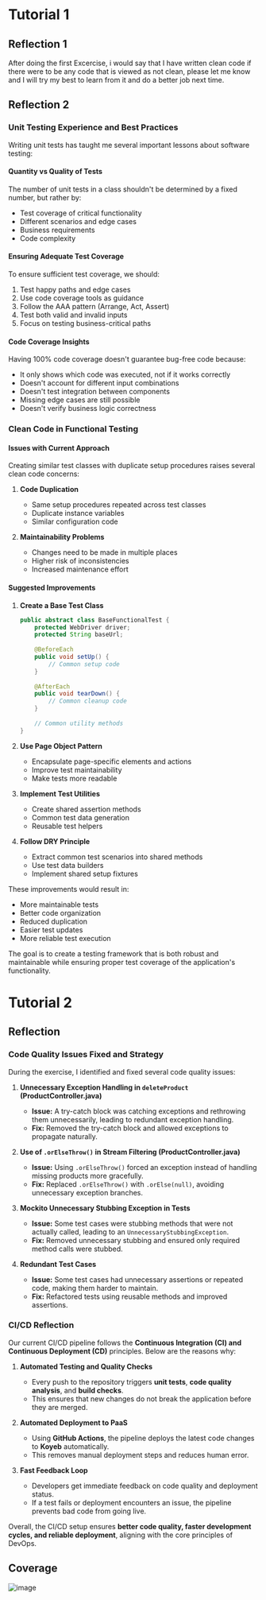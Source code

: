 # Tutorial 1
## Reflection 1
After doing the first Excercise, i would say that I have written clean code if there were to be any code that is viewed as not clean, please let me know and I will try my best to learn from it and do a better job next time.


## Reflection 2

### Unit Testing Experience and Best Practices

Writing unit tests has taught me several important lessons about software testing:

#### Quantity vs Quality of Tests
The number of unit tests in a class shouldn't be determined by a fixed number, but rather by:
- Test coverage of critical functionality
- Different scenarios and edge cases
- Business requirements
- Code complexity

#### Ensuring Adequate Test Coverage

To ensure sufficient test coverage, we should:
1. Test happy paths and edge cases
2. Use code coverage tools as guidance
3. Follow the AAA pattern (Arrange, Act, Assert)
4. Test both valid and invalid inputs
5. Focus on testing business-critical paths

#### Code Coverage Insights

Having 100% code coverage doesn't guarantee bug-free code because:
- It only shows which code was executed, not if it works correctly
- Doesn't account for different input combinations
- Doesn't test integration between components
- Missing edge cases are still possible
- Doesn't verify business logic correctness

### Clean Code in Functional Testing

#### Issues with Current Approach

Creating similar test classes with duplicate setup procedures raises several clean code concerns:

1. **Code Duplication**
    - Same setup procedures repeated across test classes
    - Duplicate instance variables
    - Similar configuration code

2. **Maintainability Problems**
    - Changes need to be made in multiple places
    - Higher risk of inconsistencies
    - Increased maintenance effort

#### Suggested Improvements

1. **Create a Base Test Class**
   ```java
   public abstract class BaseFunctionalTest {
       protected WebDriver driver;
       protected String baseUrl;
       
       @BeforeEach
       public void setUp() {
           // Common setup code
       }
       
       @AfterEach
       public void tearDown() {
           // Common cleanup code
       }
       
       // Common utility methods
   }
   ```

2. **Use Page Object Pattern**
    - Encapsulate page-specific elements and actions
    - Improve test maintainability
    - Make tests more readable

3. **Implement Test Utilities**
    - Create shared assertion methods
    - Common test data generation
    - Reusable test helpers

4. **Follow DRY Principle**
    - Extract common test scenarios into shared methods
    - Use test data builders
    - Implement shared setup fixtures

These improvements would result in:
- More maintainable tests
- Better code organization
- Reduced duplication
- Easier test updates
- More reliable test execution

The goal is to create a testing framework that is both robust and maintainable while ensuring proper test coverage of the application's functionality.

# Tutorial 2
## Reflection

### Code Quality Issues Fixed and Strategy
During the exercise, I identified and fixed several code quality issues:

1. **Unnecessary Exception Handling in `deleteProduct` (ProductController.java)**
   - **Issue:** A try-catch block was catching exceptions and rethrowing them unnecessarily, leading to redundant exception handling.
   - **Fix:** Removed the try-catch block and allowed exceptions to propagate naturally.

2. **Use of `.orElseThrow()` in Stream Filtering (ProductController.java)**
   - **Issue:** Using `.orElseThrow()` forced an exception instead of handling missing products more gracefully.
   - **Fix:** Replaced `.orElseThrow()` with `.orElse(null)`, avoiding unnecessary exception branches.

3. **Mockito Unnecessary Stubbing Exception in Tests**
   - **Issue:** Some test cases were stubbing methods that were not actually called, leading to an `UnnecessaryStubbingException`.
   - **Fix:** Removed unnecessary stubbing and ensured only required method calls were stubbed.

4. **Redundant Test Cases**
   - **Issue:** Some test cases had unnecessary assertions or repeated code, making them harder to maintain.
   - **Fix:** Refactored tests using reusable methods and improved assertions.

### CI/CD Reflection

Our current CI/CD pipeline follows the **Continuous Integration (CI) and Continuous Deployment (CD)** principles. Below are the reasons why:

1. **Automated Testing and Quality Checks**
   - Every push to the repository triggers **unit tests**, **code quality analysis**, and **build checks**.
   - This ensures that new changes do not break the application before they are merged.

2. **Automated Deployment to PaaS**
   - Using **GitHub Actions**, the pipeline deploys the latest code changes to **Koyeb** automatically.
   - This removes manual deployment steps and reduces human error.

3. **Fast Feedback Loop**
   - Developers get immediate feedback on code quality and deployment status.
   - If a test fails or deployment encounters an issue, the pipeline prevents bad code from going live.

Overall, the CI/CD setup ensures **better code quality, faster development cycles, and reliable deployment**, aligning with the core principles of DevOps.

## Coverage
![image](https://cdn.discordapp.com/attachments/1339939531557965925/1342464394252128377/Screenshot_2025-02-21_at_18.54.06.png?ex=67b9bae5&is=67b86965&hm=3cce92c3fbdba5a353d7b0b21eb77ecd1588d693db92839b7e964cc6b67abecb&)